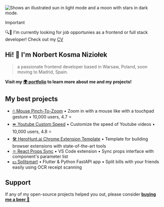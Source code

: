  
<picture>
  <source media="(prefers-color-scheme: dark)" srcset="https://github.com/nizioleque/nizioleque/assets/92390086/da3a381b-29fd-4b5a-9c92-f46666ff59af">
  <source media="(prefers-color-scheme: light)" srcset="https://github.com/nizioleque/nizioleque/assets/92390086/5ad45e68-d837-45e4-a27c-5cafb559df08">
  <img alt="Shows an illustrated sun in light mode and a moon with stars in dark mode." src="https://github.com/nizioleque/nizioleque/assets/92390086/da3a381b-29fd-4b5a-9c92-f46666ff59af">
</picture>

> [!IMPORTANT]
> 🔍👀 I'm currently looking for job opportunies as a frontend or full stack developer! Check out my [CV](https://github.com/user-attachments/files/16176701/CV.Norbert.Niziolek.pdf)



## Hi! 👋 I'm Norbert Kosma Niziołek

> a passionate frontend developer based in Warsaw, Poland, soon moving to Madrid, Spain.

**Visit my [🌍 portfolio](https://niziolek.dev/) to learn more about me and my projects!**

## My best projects

- [🖱 Mouse Pinch-To-Zoom](https://github.com/nizioleque/mouse-pinch-to-zoom) • Zoom in with a mouse like with a touchpad gesture • 10,000 users, 4.7 ⭐
- [⏩ Youtube Custom Speed](https://github.com/nizioleque/youtube-custom-speed) • Customize the speed of Youtube videos • 10,000 users, 4.8 ⭐
- [🛠️ HeroHunt.ai Chrome Extension Template](https://github.com/herohunt-ai/chrome-extension-react-mui) • Template for building browser extensions with state-of-the-art tools
- [⚛️ React Props Sync](https://github.com/herohunt-ai/react-props-sync) • VS Code extension • Sync props interface with component's parameter list
- [💵 Splitsmart](https://splitsmart.niziolek.dev) • Flutter & Python FastAPI app • Split bills with your friends easily using OCR receipt scanning

## Support

If any of my open-source projects helped you out, please consider [**buying me a beer 🍺**](https://www.buymeacoffee.com/nizioleque)
